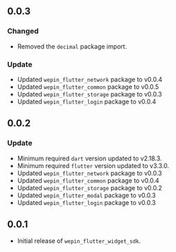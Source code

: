 ## 0.0.3

### Changed
- Removed the `decimal` package import.

### Update
- Updated `wepin_flutter_network` package to v0.0.4
- Updated `wepin_flutter_common` package to v0.0.5
- Updated `wepin_flutter_storage` package to v0.0.3
- Updated `wepin_flutter_login` package to v0.0.4


## 0.0.2

### Update
  - Minimum required `dart` version updated to v2.18.3.
  - Minimum required `flutter` version updated to v3.3.0.
  - Updated `wepin_flutter_network` package to v0.0.3
  - Updated `wepin_flutter_common` package to v0.0.4
  - Updated `wepin_flutter_storage` package to v0.0.2
  - Updated `wepin_flutter_modal` package to v0.0.3
  - Updated `wepin_flutter_login` package to v0.0.3

## 0.0.1

* Initial release of `wepin_flutter_widget_sdk`.
